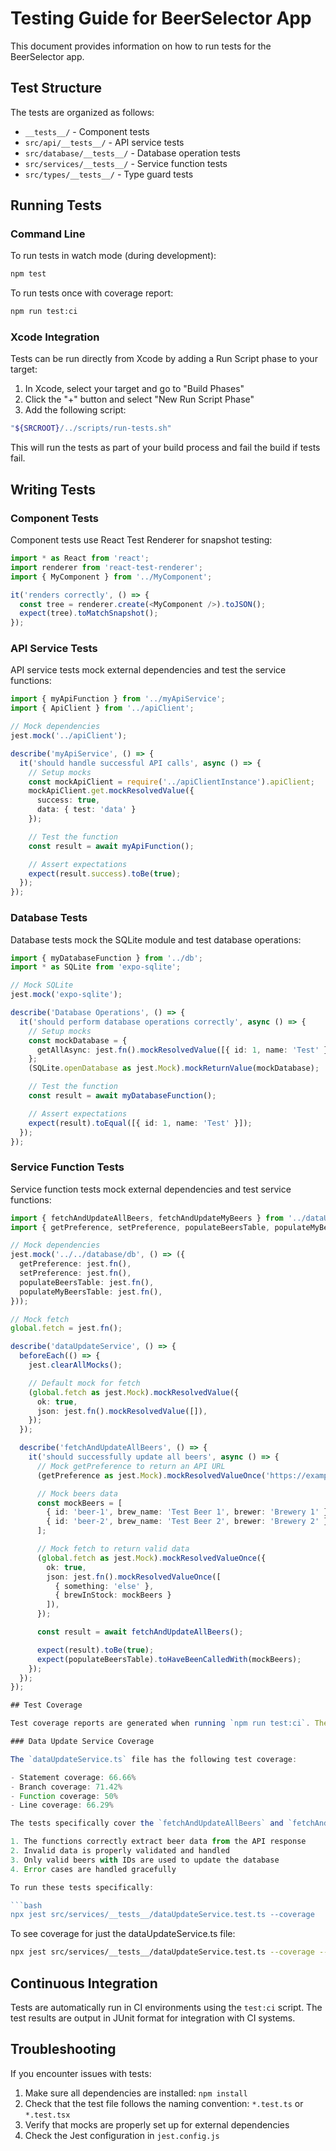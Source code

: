 # Testing Guide for BeerSelector App

This document provides information on how to run tests for the BeerSelector app.

## Test Structure

The tests are organized as follows:

- `__tests__/` - Component tests
- `src/api/__tests__/` - API service tests
- `src/database/__tests__/` - Database operation tests
- `src/services/__tests__/` - Service function tests
- `src/types/__tests__/` - Type guard tests

## Running Tests

### Command Line

To run tests in watch mode (during development):

```bash
npm test
```

To run tests once with coverage report:

```bash
npm run test:ci
```

### Xcode Integration

Tests can be run directly from Xcode by adding a Run Script phase to your target:

1. In Xcode, select your target and go to "Build Phases"
2. Click the "+" button and select "New Run Script Phase"
3. Add the following script:

```bash
"${SRCROOT}/../scripts/run-tests.sh"
```

This will run the tests as part of your build process and fail the build if tests fail.

## Writing Tests

### Component Tests

Component tests use React Test Renderer for snapshot testing:

```typescript
import * as React from 'react';
import renderer from 'react-test-renderer';
import { MyComponent } from '../MyComponent';

it('renders correctly', () => {
  const tree = renderer.create(<MyComponent />).toJSON();
  expect(tree).toMatchSnapshot();
});
```

### API Service Tests

API service tests mock external dependencies and test the service functions:

```typescript
import { myApiFunction } from '../myApiService';
import { ApiClient } from '../apiClient';

// Mock dependencies
jest.mock('../apiClient');

describe('myApiService', () => {
  it('should handle successful API calls', async () => {
    // Setup mocks
    const mockApiClient = require('../apiClientInstance').apiClient;
    mockApiClient.get.mockResolvedValue({
      success: true,
      data: { test: 'data' }
    });

    // Test the function
    const result = await myApiFunction();

    // Assert expectations
    expect(result.success).toBe(true);
  });
});
```

### Database Tests

Database tests mock the SQLite module and test database operations:

```typescript
import { myDatabaseFunction } from '../db';
import * as SQLite from 'expo-sqlite';

// Mock SQLite
jest.mock('expo-sqlite');

describe('Database Operations', () => {
  it('should perform database operations correctly', async () => {
    // Setup mocks
    const mockDatabase = {
      getAllAsync: jest.fn().mockResolvedValue([{ id: 1, name: 'Test' }])
    };
    (SQLite.openDatabase as jest.Mock).mockReturnValue(mockDatabase);

    // Test the function
    const result = await myDatabaseFunction();

    // Assert expectations
    expect(result).toEqual([{ id: 1, name: 'Test' }]);
  });
});
```

### Service Function Tests

Service function tests mock external dependencies and test service functions:

```typescript
import { fetchAndUpdateAllBeers, fetchAndUpdateMyBeers } from '../dataUpdateService';
import { getPreference, setPreference, populateBeersTable, populateMyBeersTable } from '../../database/db';

// Mock dependencies
jest.mock('../../database/db', () => ({
  getPreference: jest.fn(),
  setPreference: jest.fn(),
  populateBeersTable: jest.fn(),
  populateMyBeersTable: jest.fn(),
}));

// Mock fetch
global.fetch = jest.fn();

describe('dataUpdateService', () => {
  beforeEach(() => {
    jest.clearAllMocks();

    // Default mock for fetch
    (global.fetch as jest.Mock).mockResolvedValue({
      ok: true,
      json: jest.fn().mockResolvedValue([]),
    });
  });

  describe('fetchAndUpdateAllBeers', () => {
    it('should successfully update all beers', async () => {
      // Mock getPreference to return an API URL
      (getPreference as jest.Mock).mockResolvedValueOnce('https://example.com/api/all-beers');

      // Mock beers data
      const mockBeers = [
        { id: 'beer-1', brew_name: 'Test Beer 1', brewer: 'Brewery 1' },
        { id: 'beer-2', brew_name: 'Test Beer 2', brewer: 'Brewery 2' }
      ];

      // Mock fetch to return valid data
      (global.fetch as jest.Mock).mockResolvedValueOnce({
        ok: true,
        json: jest.fn().mockResolvedValueOnce([
          { something: 'else' },
          { brewInStock: mockBeers }
        ]),
      });

      const result = await fetchAndUpdateAllBeers();

      expect(result).toBe(true);
      expect(populateBeersTable).toHaveBeenCalledWith(mockBeers);
    });
  });
});

## Test Coverage

Test coverage reports are generated when running `npm run test:ci`. The coverage report can be found in the `coverage/` directory.

### Data Update Service Coverage

The `dataUpdateService.ts` file has the following test coverage:

- Statement coverage: 66.66%
- Branch coverage: 71.42%
- Function coverage: 50%
- Line coverage: 66.29%

The tests specifically cover the `fetchAndUpdateAllBeers` and `fetchAndUpdateMyBeers` functions, which handle API data fetching and database updates. These tests ensure that:

1. The functions correctly extract beer data from the API response
2. Invalid data is properly validated and handled
3. Only valid beers with IDs are used to update the database
4. Error cases are handled gracefully

To run these tests specifically:

```bash
npx jest src/services/__tests__/dataUpdateService.test.ts --coverage
```

To see coverage for just the dataUpdateService.ts file:

```bash
npx jest src/services/__tests__/dataUpdateService.test.ts --coverage --collectCoverageFrom=src/services/dataUpdateService.ts
```

## Continuous Integration

Tests are automatically run in CI environments using the `test:ci` script. The test results are output in JUnit format for integration with CI systems.

## Troubleshooting

If you encounter issues with tests:

1. Make sure all dependencies are installed: `npm install`
2. Check that the test file follows the naming convention: `*.test.ts` or `*.test.tsx`
3. Verify that mocks are properly set up for external dependencies
4. Check the Jest configuration in `jest.config.js`
